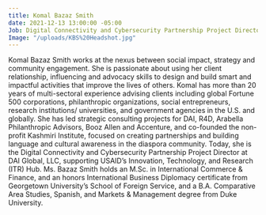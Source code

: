```yaml
---
title: Komal Bazaz Smith
date: 2021-12-13 13:00:00 -05:00
Job: Digital Connectivity and Cybersecurity Partnership Project Director
Image: "/uploads/KBS%20Headshot.jpg"
---
```


Komal Bazaz Smith works at the nexus between social impact, strategy and community engagement. She is passionate about using her client relationship, influencing and advocacy skills to design and build smart and impactful activities that improve the lives of others. Komal has more than 20 years of multi-sectoral experience advising clients including global Fortune 500 corporations, philanthropic organizations, social entrepreneurs, research institutions/ universities, and government agencies in the U.S. and globally. She has led strategic consulting projects for DAI, R4D, Arabella Philanthropic Advisors, Booz Allen and Accenture, and co-founded the non-profit Kashmiri Institute, focused on creating partnerships and building language and cultural awareness in the diaspora community. Today, she is the Digital Connectivity and Cybersecurity Partnership Project Director at DAI Global, LLC, supporting USAID’s Innovation, Technology, and Research (ITR) Hub. Ms. Bazaz Smith holds an M.Sc. in International Commerce & Finance, and an honors International Business Diplomacy certificate from Georgetown University’s School of Foreign Service, and a B.A. Comparative Area Studies, Spanish, and Markets & Management degree from Duke University.